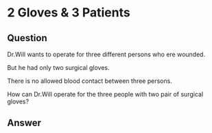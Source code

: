 # 2 Gloves & 3 Patients

## Question

Dr.Will wants to operate for three different persons who ere wounded.

But he had only two surgical gloves.

There is no allowed blood contact between three persons.

How can Dr.Will operate for the three people with two pair of surgical gloves?

## Answer